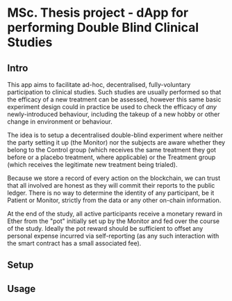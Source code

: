 # MSc. Thesis project - dApp for performing Double Blind Clinical Studies

## Intro

This app aims to facilitate ad-hoc, decentralised, fully-voluntary participation to clinical studies. Such studies are usually performed so that the efficacy of a new treatment can be assessed, however this same basic experiment design could in practice be used to check the efficacy of *any* newly-introduced behaviour, including the takeup of a new hobby or other change in environment or behaviour. 

The idea is to setup a decentralised double-blind experiment where neither the party setting it up (the Monitor) nor the subjects are aware whether they belong to the Control group (which receives the same treatment they got before or a placebo treatment, where applicable) or the Treatment group (which receives the legitimate new treatment being trialed).

Because we store a record of every action on the blockchain, we can trust that all involved are honest as they will commit their reports to the public ledger. There is no way to determine the identity of any participant, be it Patient or Monitor, strictly from the data or any other on-chain information. 

At the end of the study, all active participants receive a monetary reward in Ether from the "pot" initially set up by the Monitor and fed over the course of the study. Ideally the pot reward should be sufficient to offset any personal expense incurred via self-reporting (as any such interaction with the smart contract has a small associated fee).

## Setup 

## Usage
